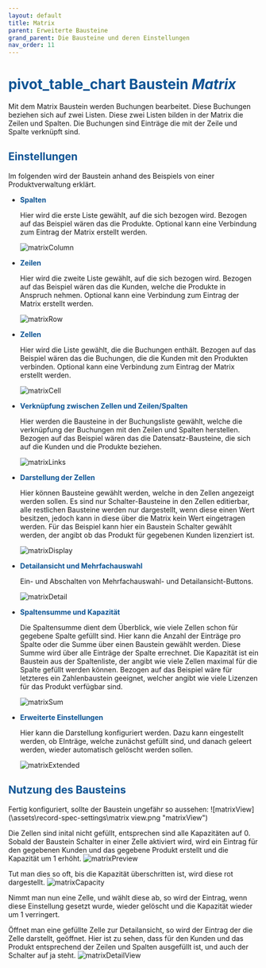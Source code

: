 ```yaml
---
layout: default
title: Matrix
parent: Erweiterte Bausteine
grand_parent: Die Bausteine und deren Einstellungen
nav_order: 11
---
```


# <span style="color:#0b5394"><span class="material-icons">pivot_table_chart</span> **Baustein *Matrix***</span>

Mit dem Matrix Baustein werden Buchungen bearbeitet. Diese Buchungen beziehen sich auf zwei Listen. Diese zwei Listen bilden in der Matrix die Zeilen und Spalten. Die Buchungen sind Einträge die mit der Zeile und Spalte verknüpft sind.

## <span style="color:#0b5394">Einstellungen</span>

Im folgenden wird der Baustein anhand des Beispiels von einer Produktverwaltung erklärt.

- <span style="color:#0b5394">**Spalten**</span>

  Hier wird die erste Liste gewählt, auf die sich bezogen wird. Bezogen auf das Beispiel wären das die Produkte.
  Optional kann eine Verbindung zum Eintrag der Matrix erstellt werden.

  ![matrixColumn](\assets\record-spec-settings\matrixSpalten.png "matrixColumn")
- <span style="color:#0b5394">**Zeilen**</span>

  Hier wird die zweite Liste gewählt, auf die sich bezogen wird. Bezogen auf das Beispiel wären das die Kunden, welche die Produkte in Anspruch nehmen.
  Optional kann eine Verbindung zum Eintrag der Matrix erstellt werden.

  ![matrixRow](\assets\record-spec-settings\matrixZeilen.png "matrixRow")
- <span style="color:#0b5394">**Zellen**</span>

  Hier wird die Liste gewählt, die die Buchungen enthält. Bezogen auf das Beispiel wären das die Buchungen, die die Kunden mit den Produkten verbinden.
  Optional kann eine Verbindung zum Eintrag der Matrix erstellt werden.

  ![matrixCell](\assets\record-spec-settings\matrixZellen.png "matrixCell")
- <span style="color:#0b5394">**Verknüpfung zwischen Zellen und Zeilen/Spalten**</span>

  Hier werden die Bausteine in der Buchungsliste gewählt, welche die verknüpfung der Buchungen mit den Zeilen und Spalten herstellen. 
  Bezogen auf das Beispiel wären das die Datensatz-Bausteine, die sich auf die Kunden und die Produkte beziehen.

  ![matrixLinks](\assets\record-spec-settings\matrixLinks.png "matrixLinks")
- <span style="color:#0b5394">**Darstellung der Zellen**</span>

  Hier können Bausteine gewählt werden, welche in den Zellen angezeigt werden sollen.
  Es sind nur Schalter-Bausteine in den Zellen editierbar, alle restlichen Bausteine werden nur dargestellt, wenn diese einen Wert besitzen,
  jedoch kann in diese über die Matrix kein Wert eingetragen werden.
  Für das Beispiel kann hier ein Baustein Schalter gewählt werden, der angibt ob das Produkt für gegebenen Kunden lizenziert ist.

  ![matrixDisplay](\assets\record-spec-settings\matrixDisplay.png "matrixDisplay")
- <span style="color:#0b5394">**Detailansicht und Mehrfachauswahl**</span>

  Ein- und Abschalten von Mehrfachauswahl- und Detailansicht-Buttons.

  ![matrixDetail](\assets\record-spec-settings\matrixDetail.png "matrixDetail")
- <span style="color:#0b5394">**Spaltensumme und Kapazität**</span>

  Die Spaltensumme dient dem Überblick, wie viele Zellen schon für gegebene Spalte gefüllt sind. Hier kann die Anzahl der Einträge pro Spalte 
  oder die Summe über einen Baustein gewählt werden. Diese Summe wird über alle Einträge der Spalte errechnet.
  Die Kapazität ist ein Baustein aus der Spaltenliste, der angibt wie viele Zellen maximal für die Spalte gefüllt werden können.
  Bezogen auf das Beispiel wäre für letzteres ein Zahlenbaustein geeignet, welcher angibt wie viele Lizenzen für das Produkt verfügbar sind.

  ![matrixSum](\assets\record-spec-settings\matrixSum.png "matrixSum")
- <span style="color:#0b5394">**Erweiterte Einstellungen**</span>

  Hier kann die Darstellung konfiguriert werden.
  Dazu kann eingestellt werden, ob EInträge, welche zunächst gefüllt sind, und danach geleert werden, wieder automatisch gelöscht werden sollen.

  ![matrixExtended](\assets\record-spec-settings\matrixExtended.png "matrixExtended")

## <span style="color:#0b5394">Nutzung des Bausteins</span>

Fertig konfiguriert, sollte der Baustein ungefähr so aussehen:
![matrixView](\assets\record-spec-settings\matrix view.png "matrixView")

Die Zellen sind inital nicht gefüllt, entsprechen sind alle Kapazitäten auf 0.
Sobald der Baustein Schalter in einer Zelle aktiviert wird, wird ein Eintrag für den gegebenen Kunden und das gegebene Produkt erstellt und die Kapazität um 1 erhöht.
![matrixPreview](\assets\record-spec-settings\matrixPreview.png "matrixPreview")

Tut man dies so oft, bis die Kapazität überschritten ist, wird diese rot dargestellt.
![matrixCapacity](\assets\record-spec-settings\matrixOverflow.png "matrixCapacity")

Nimmt man nun eine Zelle, und wählt diese ab, so wird der Eintrag, wenn diese Einstellung gesetzt wurde, wieder gelöscht und die Kapazität wieder um 1 verringert.

Öffnet man eine gefüllte Zelle zur Detailansicht, so wird der Eintrag der die Zelle darstellt, geöffnet.
Hier ist zu sehen, dass für den Kunden und das Produkt entsprechend der Zeilen und Spalten ausgefüllt ist, 
und auch der Schalter auf ja steht.
![matrixDetailView](\assets\record-spec-settings\matrixPopup.png "matrixDetailView")
